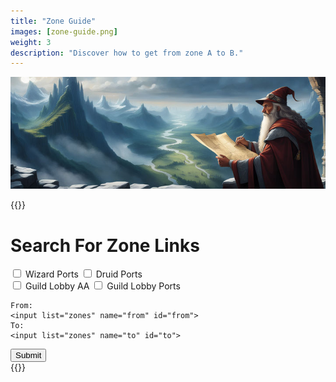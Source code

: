 ```yaml
---
title: "Zone Guide"
images: [zone-guide.png]
weight: 3
description: "Discover how to get from zone A to B."
---
```


![Zone Guide](images/Zoneguide.png)

{{<rawhtml>}}
<div class="container">
  <form action="" id="searchForm">
    <h1>Search For Zone Links</h1>
    <input type="checkbox" id="areWizardPortsEnabled" name="areWizardPortsEnabled">
    <label for="areWizardPortsEnabled">Wizard Ports</label>
    <input type="checkbox" id="areDruidPortsEnabled" name="areDruidPortsEnabled">
    <label for="areDruidPortsEnabled">Druid Ports</label>
    <br>
    <input type="checkbox" id="isGuildLobbyAAEnabled" name="isGuildLobbyAAEnabled">
    <label for="isGuildLobbyAAEnabled">Guild Lobby AA</label>
    <input type="checkbox" id="areGuildLobbyPortsEnabled" name="areGuildLobbyPortsEnabled">
    <label for="areGuildLobbyPortsEnabled">Guild Lobby Ports</label>
    <br>

    From:
    <input list="zones" name="from" id="from">
    To:
    <input list="zones" name="to" id="to">
  <datalist id="zones">
  </datalist>
    <button type="submit">Submit</button>
  </form>
    <div id="results"></div>
</div>
<script src="zone-guide.js"></script>
{{</rawhtml>}}


